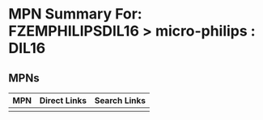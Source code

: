 



# MPN Summary For: FZEMPHILIPSDIL16 > micro-philips : DIL16

## MPNs
  

|MPN|Direct Links|Search Links|
| :--- | :--- | :--- |
||||
